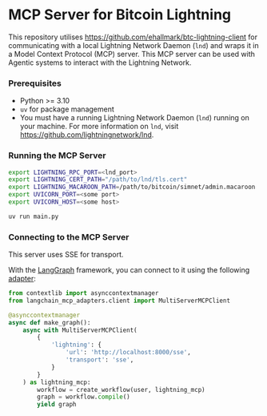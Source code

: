 # MCP Server for Bitcoin Lightning

This repository utilises https://github.com/ehallmark/btc-lightning-client for communicating with a local Lightning Network Daemon (`lnd`) and wraps it in a Model Context Protocol (MCP) server. This MCP server can be used with Agentic systems to interact with the Lightning Network.



### Prerequisites

+ Python >= 3.10
+ `uv` for package management
+ You must have a running Lightning Network Daemon (`lnd`) running on your machine. For more information on `lnd`, visit https://github.com/lightningnetwork/lnd.

### Running the MCP Server

```bash
export LIGHTNING_RPC_PORT=<lnd_port>
export LIGHTNING_CERT_PATH="/path/to/lnd/tls.cert"
export LIGHTNING_MACAROON_PATH=/path/to/bitcoin/simnet/admin.macaroon
export UVICORN_PORT=<some port>
export UVICORN_HOST=<some host>

uv run main.py
```

### Connecting to the MCP Server

This server uses SSE for transport. 

With the [LangGraph](https://www.langchain.com/langgraph) framework, you can connect to it using the following [adapter](https://github.com/langchain-ai/langchain-mcp-adapters):

```python
from contextlib import asynccontextmanager
from langchain_mcp_adapters.client import MultiServerMCPClient

@asynccontextmanager
async def make_graph():
    async with MultiServerMCPClient(
        {
            'lightning': {
                'url': 'http://localhost:8000/sse',
                'transport': 'sse',
            }
        }
    ) as lightning_mcp:
        workflow = create_workflow(user, lightning_mcp)
        graph = workflow.compile()
        yield graph
```